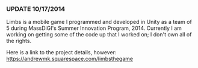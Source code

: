 ### UPDATE 10/17/2014

Limbs is a mobile game I programmed and developed in Unity as a team of 5 during MassDiGI's Summer Innovation Program, 2014.
Currently I am working on getting some of the code up that I worked on; I don't own all of the rights.

Here is a link to the project details, however:
https://andrewmk.squarespace.com/limbsthegame
